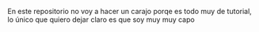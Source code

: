 En este repositorio no voy a hacer un carajo porqe es todo muy de tutorial, lo único que quiero dejar claro es que soy muy muy capo
